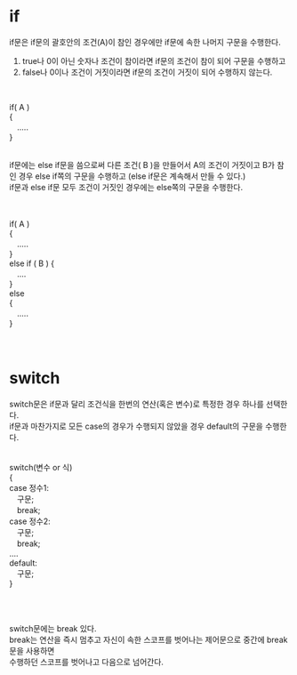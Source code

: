 if
=================
if문은 if문의 괄호안의 조건(A)이 참인 경우에만 if문에 속한 나머지 구문을 수행한다.  
1. true나 0이 아닌 숫자나 조건이 참이라면 if문의 조건이 참이 되어 구문을 수행하고  
2. false나 0이나 조건이 거짓이라면 if문의 조건이 거짓이 되어 수행하지 않는다.  

<br>

if( A )  
{  
　.....  
}  
<br>

if문에는 else if문을 씀으로써 다른 조건( B )을 만들어서 A의 조건이 거짓이고 B가 참인 경우 else if쪽의 구문을 수행하고 (else if문은 계속해서 만들 수 있다.)  
if문과 else if문 모두 조건이 거짓인 경우에는 else쪽의 구문을 수행한다.  
<br><br>

if( A )  
{  
　.....  
}  
else if ( B )
{  
　....  
}  
else  
{  
　.....  
}  
<br><br>
  

switch
=====================
switch문은 if문과 달리 조건식을 한번의 연산(혹은 변수)로 특정한 경우 하나를 선택한다.  
if문과 마찬가지로 모든 case의 경우가 수행되지 않았을 경우 default의 구문을 수행한다.  
<br><br>
switch(변수 or 식)  
{  
case 정수1:  
　구문;  
　break;  
case 정수2:  
　구문;  
　break;  
....  
default:  
　구문;  
}  

<br><br>

switch문에는 break 있다.  
break는 연산을 즉시 멈추고 자신이 속한 스코프를 벗어나는 제어문으로 중간에 break문을 사용하면  
수행하던 스코프를 벗어나고 다음으로 넘어간다.
